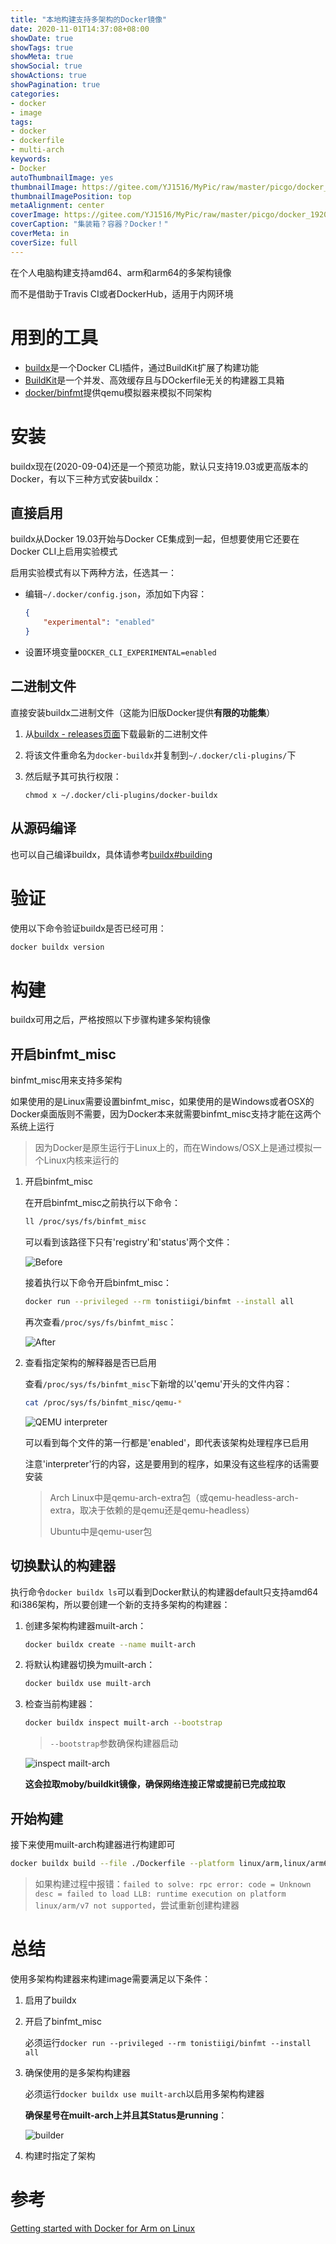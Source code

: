 ```yaml
---
title: "本地构建支持多架构的Docker镜像"
date: 2020-11-01T14:37:08+08:00
showDate: true
showTags: true
showMeta: true
showSocial: true
showActions: true
showPagination: true
categories:
- docker
- image
tags:
- docker
- dockerfile
- multi-arch
keywords:
- Docker
autoThumbnailImage: yes
thumbnailImage: https://gitee.com/YJ1516/MyPic/raw/master/picgo/docker_750x236.png
thumbnailImagePosition: top
metaAlignment: center
coverImage: https://gitee.com/YJ1516/MyPic/raw/master/picgo/docker_1920x1080.jpeg
coverCaption: "集装箱？容器？Docker！"
coverMeta: in
coverSize: full
---
```


在个人电脑构建支持amd64、arm和arm64的多架构镜像

<!--more-->

而不是借助于Travis CI或者DockerHub，适用于内网环境

<!-- toc -->

# 用到的工具

- [buildx](https://github.com/docker/buildx)是一个Docker CLI插件，通过BuildKit扩展了构建功能
- [BuildKit](https://github.com/moby/buildkit)是一个并发、高效缓存且与DOckerfile无关的构建器工具箱
- [docker/binfmt](https://hub.docker.com/r/docker/binfmt)提供qemu模拟器来模拟不同架构

# 安装

buildx现在(2020-09-04)还是一个预览功能，默认只支持19.03或更高版本的Docker，有以下三种方式安装buildx：

## 直接启用

buildx从Docker 19.03开始与Docker CE集成到一起，但想要使用它还要在Docker CLI上启用实验模式

启用实验模式有以下两种方法，任选其一：

- 编辑`~/.docker/config.json`，添加如下内容：

    ```json
    {
        "experimental": "enabled"
    }
    ```

- 设置环境变量`DOCKER_CLI_EXPERIMENTAL=enabled`

## 二进制文件

直接安装buildx二进制文件（这能为旧版Docker提供**有限的功能集**）

1. 从[buildx - releases页面](https://github.com/docker/buildx/releases/latest)下载最新的二进制文件

2. 将该文件重命名为`docker-buildx`并复制到`~/.docker/cli-plugins/`下

3. 然后赋予其可执行权限：

    ```
    chmod x ~/.docker/cli-plugins/docker-buildx
    ```

## 从源码编译

也可以自己编译buildx，具体请参考[buildx#building](https://github.com/docker/buildx#building)

# 验证

使用以下命令验证buildx是否已经可用：

```bash
docker buildx version
```

# 构建

buildx可用之后，严格按照以下步骤构建多架构镜像

## 开启binfmt_misc

binfmt_misc用来支持多架构

如果使用的是Linux需要设置binfmt_misc，如果使用的是Windows或者OSX的Docker桌面版则不需要，因为Docker本来就需要binfmt_misc支持才能在这两个系统上运行

> 因为Docker是原生运行于Linux上的，而在Windows/OSX上是通过模拟一个Linux内核来运行的

1. 开启binfmt_misc

    在开启binfmt_misc之前执行以下命令：

    ```bash
    ll /proc/sys/fs/binfmt_misc
    ```

    可以看到该路径下只有'registry'和'status'两个文件：

    ![Before](https://gitee.com/YJ1516/MyPic/raw/master/picgo/before_binnfmt.png)

    接着执行以下命令开启binfmt_misc：

    ```bash
    docker run --privileged --rm tonistiigi/binfmt --install all
    ```

    再次查看`/proc/sys/fs/binfmt_misc`：

    ![After](https://gitee.com/YJ1516/MyPic/raw/master/picgo/after_binfmt.png)

2. 查看指定架构的解释器是否已启用

    查看`/proc/sys/fs/binfmt_misc`下新增的以'qemu'开头的文件内容：

    ```bash
    cat /proc/sys/fs/binfmt_misc/qemu-*
    ```

    ![QEMU interpreter](https://gitee.com/YJ1516/MyPic/raw/master/picgo/interpreter.png)

    可以看到每个文件的第一行都是'enabled'，即代表该架构处理程序已启用

    注意'interpreter'行的内容，这是要用到的程序，如果没有这些程序的话需要安装

    > Arch Linux中是qemu-arch-extra包（或qemu-headless-arch-extra，取决于依赖的是qemu还是qemu-headless）
    >
    > Ubuntu中是qemu-user包

## 切换默认的构建器

执行命令`docker buildx ls`可以看到Docker默认的构建器default只支持amd64和i386架构，所以要创建一个新的支持多架构的构建器：

1. 创建多架构构建器muilt-arch：

    ```bash
    docker buildx create --name muilt-arch
    ```

2. 将默认构建器切换为muilt-arch：

    ```bash
    docker buildx use muilt-arch
    ```

3. 检查当前构建器：

    ```bash
    docker buildx inspect muilt-arch --bootstrap
    ```

    > `--bootstrap`参数确保构建器启动

    ![inspect mailt-arch](https://gitee.com/YJ1516/MyPic/raw/master/picgo/inspect_mailt-arch.png)

    **这会拉取moby/buildkit镜像，确保网络连接正常或提前已完成拉取**

## 开始构建

接下来使用muilt-arch构建器进行构建即可

```bash
docker buildx build --file ./Dockerfile --platform linux/arm,linux/arm64,linux/amd64 --tag image-name:image-tag .
```

> 如果构建过程中报错：`failed to solve: rpc error: code = Unknown desc = failed to load LLB: runtime execution on platform linux/arm/v7 not supported`，尝试重新创建构建器

# 总结

使用多架构构建器来构建image需要满足以下条件：

1. 启用了buildx

2. 开启了binfmt_misc

    必须运行`docker run --privileged --rm tonistiigi/binfmt --install all`

3. 确保使用的是多架构构建器

    必须运行`docker buildx use muilt-arch`以启用多架构构建器

    **确保星号在muilt-arch上并且其Status是running**：

    ![builder](https://gitee.com/YJ1516/MyPic/raw/master/picgo/builder-2.png)

4. 构建时指定了架构

# 参考

[Getting started with Docker for Arm on Linux](https://www.docker.com/blog/getting-started-with-docker-for-arm-on-linux/)
